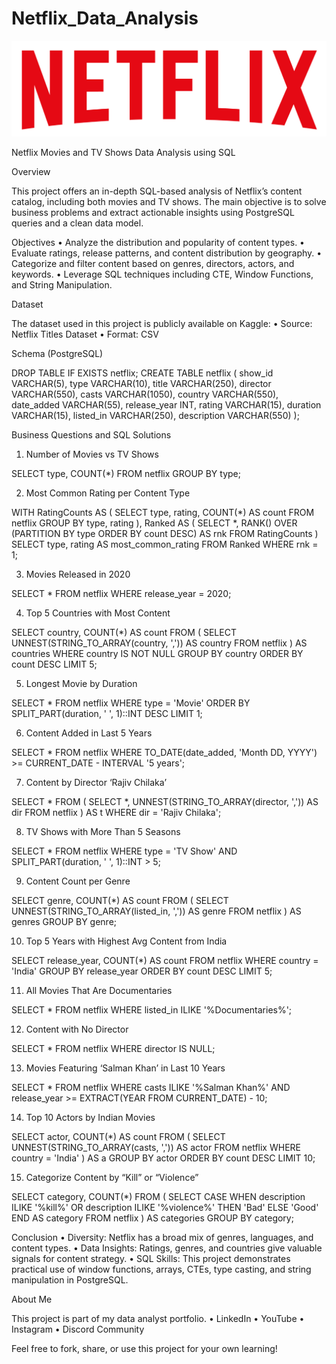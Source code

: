 # Netflix_Data_Analysis

![NETFLIX](https://github.com/SomusekharJ/Netflix_Data_Analysis/blob/main/logo.png)

Netflix Movies and TV Shows Data Analysis using SQL

Overview

This project offers an in-depth SQL-based analysis of Netflix’s content catalog, including both movies and TV shows. The main objective is to solve business problems and extract actionable insights using PostgreSQL queries and a clean data model.

Objectives
	•	Analyze the distribution and popularity of content types.
	•	Evaluate ratings, release patterns, and content distribution by geography.
	•	Categorize and filter content based on genres, directors, actors, and keywords.
	•	Leverage SQL techniques including CTE, Window Functions, and String Manipulation.

Dataset

The dataset used in this project is publicly available on Kaggle:
	•	Source: Netflix Titles Dataset
	•	Format: CSV

Schema (PostgreSQL)

DROP TABLE IF EXISTS netflix;
CREATE TABLE netflix (
    show_id      VARCHAR(5),
    type         VARCHAR(10),
    title        VARCHAR(250),
    director     VARCHAR(550),
    casts        VARCHAR(1050),
    country      VARCHAR(550),
    date_added   VARCHAR(55),
    release_year INT,
    rating       VARCHAR(15),
    duration     VARCHAR(15),
    listed_in    VARCHAR(250),
    description  VARCHAR(550)
);

Business Questions and SQL Solutions

1. Number of Movies vs TV Shows

SELECT type, COUNT(*)
FROM netflix
GROUP BY type;

2. Most Common Rating per Content Type

WITH RatingCounts AS (
    SELECT type, rating, COUNT(*) AS count
    FROM netflix
    GROUP BY type, rating
),
Ranked AS (
    SELECT *, RANK() OVER (PARTITION BY type ORDER BY count DESC) AS rnk
    FROM RatingCounts
)
SELECT type, rating AS most_common_rating
FROM Ranked
WHERE rnk = 1;

3. Movies Released in 2020

SELECT * FROM netflix WHERE release_year = 2020;

4. Top 5 Countries with Most Content

SELECT country, COUNT(*) AS count
FROM (
    SELECT UNNEST(STRING_TO_ARRAY(country, ',')) AS country
    FROM netflix
) AS countries
WHERE country IS NOT NULL
GROUP BY country
ORDER BY count DESC
LIMIT 5;

5. Longest Movie by Duration

SELECT *
FROM netflix
WHERE type = 'Movie'
ORDER BY SPLIT_PART(duration, ' ', 1)::INT DESC
LIMIT 1;

6. Content Added in Last 5 Years

SELECT *
FROM netflix
WHERE TO_DATE(date_added, 'Month DD, YYYY') >= CURRENT_DATE - INTERVAL '5 years';

7. Content by Director ‘Rajiv Chilaka’

SELECT *
FROM (
    SELECT *, UNNEST(STRING_TO_ARRAY(director, ',')) AS dir
    FROM netflix
) AS t
WHERE dir = 'Rajiv Chilaka';

8. TV Shows with More Than 5 Seasons

SELECT *
FROM netflix
WHERE type = 'TV Show'
  AND SPLIT_PART(duration, ' ', 1)::INT > 5;

9. Content Count per Genre

SELECT genre, COUNT(*) AS count
FROM (
    SELECT UNNEST(STRING_TO_ARRAY(listed_in, ',')) AS genre
    FROM netflix
) AS genres
GROUP BY genre;

10. Top 5 Years with Highest Avg Content from India

SELECT release_year, COUNT(*) AS count
FROM netflix
WHERE country = 'India'
GROUP BY release_year
ORDER BY count DESC
LIMIT 5;

11. All Movies That Are Documentaries

SELECT *
FROM netflix
WHERE listed_in ILIKE '%Documentaries%';

12. Content with No Director

SELECT * FROM netflix WHERE director IS NULL;

13. Movies Featuring ‘Salman Khan’ in Last 10 Years

SELECT *
FROM netflix
WHERE casts ILIKE '%Salman Khan%'
  AND release_year >= EXTRACT(YEAR FROM CURRENT_DATE) - 10;

14. Top 10 Actors by Indian Movies

SELECT actor, COUNT(*) AS count
FROM (
    SELECT UNNEST(STRING_TO_ARRAY(casts, ',')) AS actor
    FROM netflix
    WHERE country = 'India'
) AS a
GROUP BY actor
ORDER BY count DESC
LIMIT 10;

15. Categorize Content by “Kill” or “Violence”

SELECT category, COUNT(*)
FROM (
    SELECT CASE
        WHEN description ILIKE '%kill%' OR description ILIKE '%violence%' THEN 'Bad'
        ELSE 'Good'
    END AS category
    FROM netflix
) AS categories
GROUP BY category;

Conclusion
	•	Diversity: Netflix has a broad mix of genres, languages, and content types.
	•	Data Insights: Ratings, genres, and countries give valuable signals for content strategy.
	•	SQL Skills: This project demonstrates practical use of window functions, arrays, CTEs, type casting, and string manipulation in PostgreSQL.

About Me

This project is part of my data analyst portfolio.
	•	LinkedIn
	•	YouTube
	•	Instagram
	•	Discord Community

Feel free to fork, share, or use this project for your own learning!
